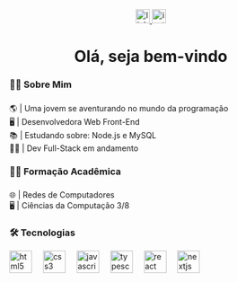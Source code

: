 <div align="center">
  <a href="https://www.linkedin.com/in/mariana-costa-a702aa281/" target="_blank">
    <img src="https://img.shields.io/static/v1?message=LinkedIn&logo=linkedin&label=&color=0077B5&logoColor=white&labelColor=&style=for-the-badge" height="25" alt="linkedin logo"  />
  </a>
  <a href="https://www.instagram.com/marian4.cost4/" target="_blank">
    <img src="https://img.shields.io/static/v1?message=Instagram&logo=instagram&label=&color=E4405F&logoColor=white&labelColor=&style=for-the-badge" height="25" alt="instagram logo"  />
  </a>
</div>

###

<h1 align="center">Olá, seja bem-vindo</h1>

###

<h3 align="left">👩‍💻 Sobre Mim</h3>

###

<p align="left">🌎 | Uma jovem se aventurando no mundo da programação<br>🖥️ | Desenvolvedora Web Front-End<br>📚 | Estudando sobre: Node.js e MySQL<br>👩‍💻 | Dev Full-Stack em andamento</p>

###

<h3 align="left">👩‍💻 Formação Acadêmica</h3>

###

<p align="left">🌐 | Redes de Computadores<br>🖥️ | Ciências da Computação 3/8</p>

###

<h3 align="left">🛠 Tecnologias</h3>

<div align="left">
  <img src="https://cdn.jsdelivr.net/gh/devicons/devicon/icons/html5/html5-original.svg" height="40" alt="html5 logo"  />
  <img width="12" />
  <img src="https://cdn.jsdelivr.net/gh/devicons/devicon/icons/css3/css3-original.svg" height="40" alt="css3 logo"  />
  <img width="12" />
  <img src="https://cdn.jsdelivr.net/gh/devicons/devicon/icons/javascript/javascript-original.svg" height="40" alt="javascript logo"  />
  <img width="12" />
  <img src="https://cdn.jsdelivr.net/gh/devicons/devicon/icons/typescript/typescript-original.svg" height="40" alt="typescript logo"  />
  <img width="12" />
  <img src="https://cdn.jsdelivr.net/gh/devicons/devicon/icons/react/react-original.svg" height="40" alt="react logo"  />
  <img width="12" />
  <img src="https://cdn.jsdelivr.net/gh/devicons/devicon/icons/nextjs/nextjs-original.svg" height="40" alt="nextjs logo"  />
  <img width="12" />
</div>

###
